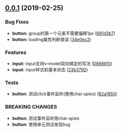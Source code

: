 ## [0.0.1](https://github.com/AlexZhong22c/viewz/compare/681d3b7...v0.0.1) (2019-02-25)


### Bug Fixes

* **button:** group的第一个元素不需要偏移1px ([681d3b7](https://github.com/AlexZhong22c/viewz/commit/681d3b7))
* **button:** loading属性判断错误 ([34e0ec2](https://github.com/AlexZhong22c/viewz/commit/34e0ec2))


### Features

* **input:** input支持v-model双向绑定的写法 ([08686f0](https://github.com/AlexZhong22c/viewz/commit/08686f0))
* **input:** input样式和基本状态 ([23b3792](https://github.com/AlexZhong22c/viewz/commit/23b3792))


### Tests

* **button:** 测试click事件监听(使用chai-spies) ([82a1950](https://github.com/AlexZhong22c/viewz/commit/82a1950))


### BREAKING CHANGES

* **button:** 测试事件监听用chai-spies
* **button:** 使用单元测试发现bug



